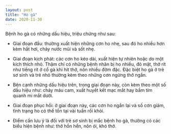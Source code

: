 ```yaml
---
layout: post
title: "Ho gà"
date: 2020-11-30
---
```


Bệnh ho gà có những dấu hiệu, triệu chứng như sau:

* Giai đoạn đầu: thường xuất hiện những cơn ho nhẹ, sau đó ho nhiều hơn kèm hắt hơi, chảy nước mũi và sốt nhẹ.

* Giai đoạn kịch phát: các cơn ho kéo dài, xuất hiện tự nhiên hoặc do một kích thích nhỏ. Thậm chí có những bệnh nhân bị ho nhiều, đỏ mặt, thở rít như  tiếng rít ở cổ gà khi hít thở, nôn nhiều đờm đặc. Đặc biệt ho gà ở trẻ sơ sinh và trẻ nhỏ thường kèm theo những cơn ngừng thở ngắn.

* Bên cạnh những dấu hiệu trên, trong giai đoạn này, còn kèm theo một số dấu hiệu như: chảy máu cam, xuất huyết kết mạc mắt hay bầm tím quanh mi mắt dưới.

* Giai đoạn phục hồi: ở giai đoạn này, các cơn ho ngắn lại và số cơn giảm, tình trạng ho có thể tồn tại vài tuần rồi khỏi.

* Điểm cần lưu ý là đối với trẻ sơ sinh bị mắc bệnh ho gà, thường có các biểu hiện bệnh như: thở hổn hển, nôn ói, khó thở.

